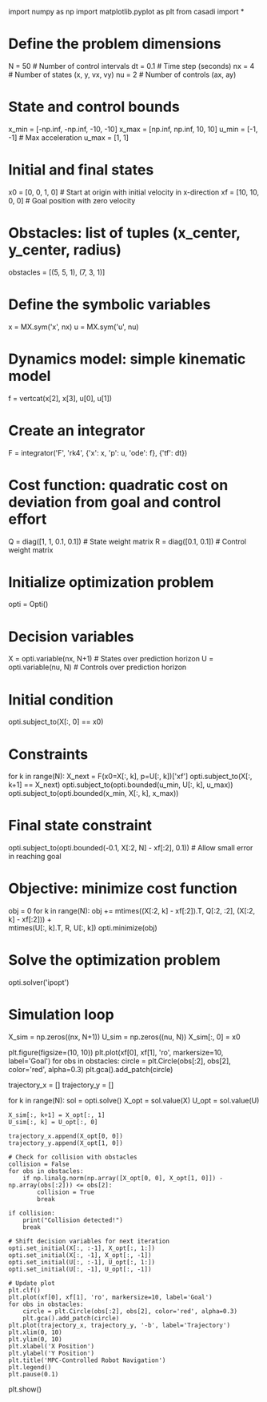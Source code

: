 import numpy as np
import matplotlib.pyplot as plt
from casadi import *

# Define the problem dimensions
N = 50  # Number of control intervals
dt = 0.1  # Time step (seconds)
nx = 4  # Number of states (x, y, vx, vy)
nu = 2  # Number of controls (ax, ay)

# State and control bounds
x_min = [-np.inf, -np.inf, -10, -10]
x_max = [np.inf, np.inf, 10, 10]
u_min = [-1, -1]  # Max acceleration
u_max = [1, 1]

# Initial and final states
x0 = [0, 0, 1, 0]  # Start at origin with initial velocity in x-direction
xf = [10, 10, 0, 0]  # Goal position with zero velocity

# Obstacles: list of tuples (x_center, y_center, radius)
obstacles = [(5, 5, 1), (7, 3, 1)]

# Define the symbolic variables
x = MX.sym('x', nx)
u = MX.sym('u', nu)

# Dynamics model: simple kinematic model
f = vertcat(x[2], x[3], u[0], u[1])

# Create an integrator
F = integrator('F', 'rk4', {'x': x, 'p': u, 'ode': f}, {'tf': dt})

# Cost function: quadratic cost on deviation from goal and control effort
Q = diag([1, 1, 0.1, 0.1])  # State weight matrix
R = diag([0.1, 0.1])  # Control weight matrix

# Initialize optimization problem
opti = Opti()

# Decision variables
X = opti.variable(nx, N+1)  # States over prediction horizon
U = opti.variable(nu, N)    # Controls over prediction horizon

# Initial condition
opti.subject_to(X[:, 0] == x0)

# Constraints
for k in range(N):
    X_next = F(x0=X[:, k], p=U[:, k])['xf']
    opti.subject_to(X[:, k+1] == X_next)
    opti.subject_to(opti.bounded(u_min, U[:, k], u_max))
    opti.subject_to(opti.bounded(x_min, X[:, k], x_max))

# Final state constraint
opti.subject_to(opti.bounded(-0.1, X[:2, N] - xf[:2], 0.1))  # Allow small error in reaching goal

# Objective: minimize cost function
obj = 0
for k in range(N):
    obj += mtimes((X[:2, k] - xf[:2]).T, Q[:2, :2], (X[:2, k] - xf[:2])) + \
           mtimes(U[:, k].T, R, U[:, k])
opti.minimize(obj)

# Solve the optimization problem
opti.solver('ipopt')

# Simulation loop
X_sim = np.zeros((nx, N+1))
U_sim = np.zeros((nu, N))
X_sim[:, 0] = x0

plt.figure(figsize=(10, 10))
plt.plot(xf[0], xf[1], 'ro', markersize=10, label='Goal')
for obs in obstacles:
    circle = plt.Circle(obs[:2], obs[2], color='red', alpha=0.3)
    plt.gca().add_patch(circle)

trajectory_x = []
trajectory_y = []

for k in range(N):
    sol = opti.solve()
    X_opt = sol.value(X)
    U_opt = sol.value(U)
    
    X_sim[:, k+1] = X_opt[:, 1]
    U_sim[:, k] = U_opt[:, 0]
    
    trajectory_x.append(X_opt[0, 0])
    trajectory_y.append(X_opt[1, 0])
    
    # Check for collision with obstacles
    collision = False
    for obs in obstacles:
        if np.linalg.norm(np.array([X_opt[0, 0], X_opt[1, 0]]) - np.array(obs[:2])) <= obs[2]:
            collision = True
            break
    
    if collision:
        print("Collision detected!")
        break
    
    # Shift decision variables for next iteration
    opti.set_initial(X[:, :-1], X_opt[:, 1:])
    opti.set_initial(X[:, -1], X_opt[:, -1])
    opti.set_initial(U[:, :-1], U_opt[:, 1:])
    opti.set_initial(U[:, -1], U_opt[:, -1])
    
    # Update plot
    plt.clf()
    plt.plot(xf[0], xf[1], 'ro', markersize=10, label='Goal')
    for obs in obstacles:
        circle = plt.Circle(obs[:2], obs[2], color='red', alpha=0.3)
        plt.gca().add_patch(circle)
    plt.plot(trajectory_x, trajectory_y, '-b', label='Trajectory')
    plt.xlim(0, 10)
    plt.ylim(0, 10)
    plt.xlabel('X Position')
    plt.ylabel('Y Position')
    plt.title('MPC-Controlled Robot Navigation')
    plt.legend()
    plt.pause(0.1)

plt.show()




